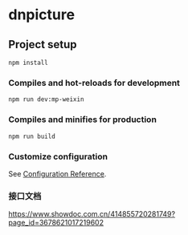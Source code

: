 <!--
 * @Description:
 * @Author: yuli
 * @Date: 2021-01-29 15:17:07
 * @LastEditors: yuli
 * @LastEditTime: 2021-01-30 10:10:24
-->

# dnpicture

## Project setup

```
npm install
```

### Compiles and hot-reloads for development

```
npm run dev:mp-weixin
```

### Compiles and minifies for production

```
npm run build
```

### Customize configuration

See [Configuration Reference](https://cli.vuejs.org/config/).

### 接口文档

https://www.showdoc.com.cn/414855720281749?page_id=3678621017219602
